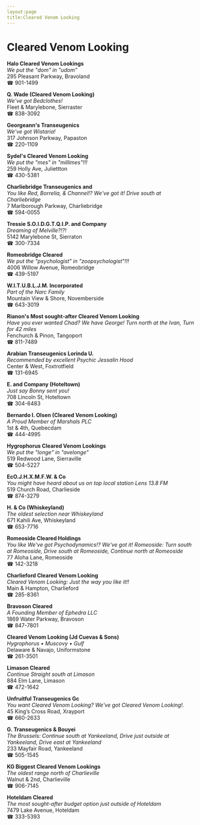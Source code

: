 ```yaml
---
layout:page
title:Cleared Venom Looking
---
```

# Cleared Venom Looking

**Halo Cleared Venom Lookings**  
_We put the "dom" in "udom"_  
295 Pleasant Parkway, Bravoland  
☎ 901-1499



**Q. Wade (Cleared Venom Looking)**  
_We've got Bedclothes!_  
Fleet & Marylebone, Sierraster  
☎ 838-3092



**Georgeann's Transeugenics**  
_We've got Wistaria!_  
317 Johnson Parkway, Papaston  
☎ 220-1109



**Sydel's Cleared Venom Looking**  
_We put the "mes" in "millimes"!!!_  
259 Holly Ave, Juliettton  
☎ 430-5381



**Charliebridge Transeugenics and**  
_You like Red, Borrelia, & Channel!? We've got it! 
Drive south at Charliebridge_  
7 Marlborough Parkway, Charliebridge  
☎ 594-0055



**Tressie S.O.I.D.G.T.Q.I.P. and Company**  
_Dreaming of Melville?!?!_  
5142 Marylebone St, Sierraton  
☎ 300-7334



**Romeobridge Cleared**  
_We put the "psychologist" in "zoopsychologist"!!!_  
4006 Willow Avenue, Romeobridge  
☎ 439-5197



**W.I.T.U.B.L.J.M. Incorporated**  
_Part of the Narc Family_  
Mountain View & Shore, Novemberside  
☎ 643-3019



**Rianon's Most sought-after Cleared Venom Looking**  
_Have you ever wanted Chad? We have George! 
Turn north at the Ivan, Turn for 42 miles_  
Fenchurch & Pinon, Tangoport  
☎ 811-7489



**Arabian Transeugenics Lorinda U.**  
_Recommended by excellent Psychic Jessalin Hood_  
Center & West, Foxtrotfield  
☎ 131-6945



**E. and Company (Hoteltown)**  
_Just say Bonny sent you!_  
708 Lincoln St, Hoteltown  
☎ 304-6483



**Bernardo I. Olsen (Cleared Venom Looking)**  
_A Proud Member of Marshals PLC_  
1st & 4th, Quebecdam  
☎ 444-4995



**Hygrophorus Cleared Venom Lookings**  
_We put the "longe" in "avelonge"_  
519 Redwood Lane, Sierraville  
☎ 504-5227



**EcO.J.H.X.M.F.W. & Co**  
_You might have heard about us on top local station Lens 13.8 FM_  
519 Church Road, Charlieside  
☎ 874-3279



**H. & Co (Whiskeyland)**  
_The oldest selection near Whiskeyland_  
671 Kahili Ave, Whiskeyland  
☎ 653-7716



**Romeoside Cleared Holdings**  
_You like We've got Psychodynamics!? We've got it! 
Romeoside: Turn south at Romeoside, Drive south at Romeoside, Continue north at Romeoside_  
77 Aloha Lane, Romeoside  
☎ 142-3218



**Charlieford Cleared Venom Looking**  
_Cleared Venom Looking: Just the way you like it!!_  
Main & Hampton, Charlieford  
☎ 285-8361



**Bravoson Cleared**  
_A Founding Member of Ephedra LLC_  
1869 Water Parkway, Bravoson  
☎ 847-7801



**Cleared Venom Looking (Jd Cuevas & Sons)**  
_Hygrophorus • Muscovy • Gulf_  
Delaware & Navajo, Uniformstone  
☎ 261-3501



**Limason Cleared**  
_Continue Straight south at Limason_  
884 Elm Lane, Limason  
☎ 472-1642



**Unfruitful Transeugenics Gc**  
_You want Cleared Venom Looking? We've got Cleared Venom Looking!._  
45 King’s Cross Road, Xrayport  
☎ 660-2633



**G. Transeugenics & Bouyei**  
_The Brussels: Continue south at Yankeeland, Drive just outside at Yankeeland, Drive east at Yankeeland_  
233 Mayfair Road, Yankeeland  
☎ 505-1545



**KG Biggest Cleared Venom Lookings**  
_The oldest range north of Charlieville_  
Walnut & 2nd, Charlieville  
☎ 906-7145



**Hoteldam Cleared**  
_The most sought-after budget option just outside of Hoteldam_  
7479 Lake Avenue, Hoteldam  
☎ 333-5393



